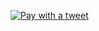 [![Pay with a tweet](https://github.com/siddharthkp/pay-with-a-star/raw/master/static/hero.png)](https://paywithastar.herokuapp.com)
